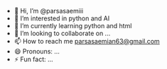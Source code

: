- 👋 Hi, I’m @parsasaemiii
- 👀 I’m interested in python and AI
- 🌱 I’m currently learning python and html
- 💞️ I’m looking to collaborate on ...
- 📫 How to reach me parsasaemian63@gmail.com
- 😄 Pronouns: ...
- ⚡ Fun fact: ...

<!---
parsasaemiii/parsasaemiii is a ✨ special ✨ repository because its `README.md` (this file) appears on your GitHub profile.
You can click the Preview link to take a look at your changes.
--->
